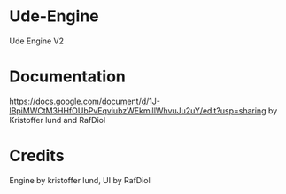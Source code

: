 # Ude-Engine

Ude Engine V2

# Documentation
https://docs.google.com/document/d/1J-lBpiMWCtM3HHfOUbPvEqviubzWEkmillWhvuJu2uY/edit?usp=sharing
by Kristoffer lund and RafDiol

# Credits
Engine by kristoffer lund,
UI by RafDiol
